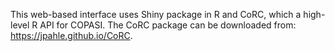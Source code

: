
This web-based interface uses Shiny package in R and CoRC, which a high-level R API for COPASI. The CoRC package can be downloaded from: https://jpahle.github.io/CoRC.

<!---
<div style="text-align: center"> 
<img src="vTech.svg" style="width: 150px;"/> &nbsp;&nbsp;&nbsp;&nbsp;&nbsp;&nbsp;
<img src="uconn.jpeg" style="width: 150px;"/> &nbsp;&nbsp;&nbsp;&nbsp;&nbsp;&nbsp;
<img src="cos.png" style="width: 150px;"/>
</div>


 <b>COPASI</b> is a simulator for biochemical networks. It is a joint project by the Hoops group ([Biocomplexity Institute of Virginia Tech] (http://www.bi.vt.edu/)), the Mendes group ([UCONN School of Medicine](https://health.uconn.edu/quantitative-medicine/)), the Kummer, and Sahle groups ([University of Heidelberg](http://www.bioquant.uni-heidelberg.de/research/groups/modeling_of_biological_processes.html)).
-->





